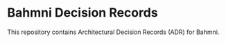 # Bahmni Decision Records
This repository contains Architectural Decision Records (ADR) for Bahmni.
